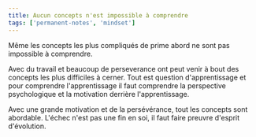 ```yaml
---
title: Aucun concepts n'est impossible à comprendre
tags: ['permanent-notes', 'mindset']
---
```


Même les concepts les plus compliqués de prime abord ne sont pas impossible à comprendre. 

Avec du travail et beaucoup de perseverance ont peut venir à bout des concepts les plus difficiles à cerner. Tout est question d'apprentissage et pour comprendre l'apprentissage il faut comprendre la perspective  psychologique et la motivation derrière l'apprentissage. 

Avec une grande motivation et de la persévérance, tout les concepts sont abordable. L'échec n'est pas une fin en soi, il faut faire preuvre d'esprit d'évolution. 
